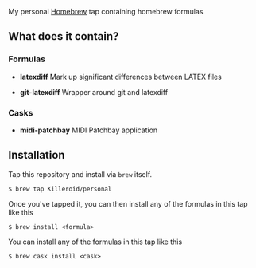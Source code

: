 My personal [Homebrew][h] tap containing homebrew formulas

[h]: https://github.com/mxcl/homebrew

## What does it contain?

### Formulas

* **latexdiff** Mark up significant differences between LATEX files 

* **git-latexdiff** Wrapper around git and latexdiff


### Casks

* **midi-patchbay** MIDI Patchbay application


## Installation

Tap this repository and install via `brew` itself.

```
$ brew tap Killeroid/personal
```

Once you've tapped it, you can then install any of the formulas in this tap like this

```
$ brew install <formula>
```

You can install any of the formulas in this tap like this

```
$ brew cask install <cask>
```